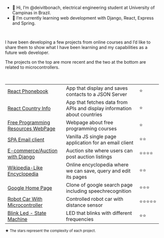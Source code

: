 - 👋 Hi, I’m @deivitbonach, electrical engineering student at University of Campinas in Brazil.
- 🌱 I’m currently learning web development with Django, React, Express and Spring.

</br>

I have been developing a few projects from online courses and I’d like to share them to show what I have been learning and my capabilities as a future web developer.

The projects on the top are more recent and the two at the bottom are related to microcontrollers.

</br>

<table>

<!--   <tr>
    <th colspan="2">Active Courses</th>
  </tr> -->
    
  <tr>
    <td><a href="https://github.com/dbonach/helsinki-fullstackopen/tree/main/part2/phonebook">React Phonebook</a></td>
    <td>App that display and saves contacts to a JSON Server</td>
    <td>⭐</td>
  </tr>
    
  <tr>
    <td><a href="https://github.com/dbonach/helsinki-fullstackopen/tree/main/part2/countries">React Country Info</a></td>
    <td>App that fetches data from APIs and display information about countries</td>
    <td>⭐</td>
  </tr>

  <tr>
    <td><a href="https://dbonach.github.io/cs50web-2018-project0/">Free Programming Resources WebPage</a></td>
    <td>Webpage about free programming courses</td>
    <td>⭐</td>
  </tr>
    
  <tr>
    <td><a href="https://github.com/dbonach/cs50web-project-3-mail/">SPA Email client</a></td>
    <td>Vanilla JS single page application for an email client</td>
    <td>⭐⭐</td>
  </tr>
    
  <tr>
    <td><a href="https://github.com/dbonach/cs50web-project-2-commerce/">E-commerce/Auction with Django</a></td>
    <td>Auction site where users can post auction listings</td>
    <td>⭐⭐⭐⭐</td>
  </tr>
    
  <tr>
    <td><a href="https://github.com/dbonach/cs50web-project-1-wiki">Wikipedia-Like Encyclopedia</a></td>
    <td>Online encyclopedia where we can save, query and edit its pages</td>
    <td>⭐⭐</td>
  </tr>
  
  <tr>
    <td><a href="https://github.com/dbonach/cs50web-project-0-search">Google Home Page</a></td>
    <td>Clone of google search page including speechrecognition</td>
    <td>⭐⭐⭐</td>
  </tr>

  <tr>
    <td><a href="https://github.com/dbonach/microcontroller-robot-car">Robot Car With Microcontroller</a></td>
    <td>Controlled robot car with distance sensor</td>
    <td>⭐⭐⭐⭐⭐</td>
  </tr>
    
  <tr>
    <td><a href="https://github.com/dbonach/assembly-blink-led">Blink Led - State Machine</a></td>
    <td>LED that blinks with different frequencies</td>
    <td>⭐⭐</td>
  </tr>
</table>

<sub>&starf; The stars represent the complexity of each project.</sub>
